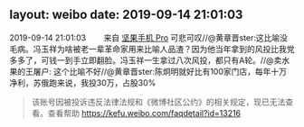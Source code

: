 layout: weibo
date: 2019-09-14 21:01:03
---
2019-09-14 21:01:03  &nbsp;&nbsp;&nbsp;&nbsp;&nbsp;&nbsp; 来自 <a href="http://app.weibo.com/t/feed/Z4AgP" rel="nofollow">坚果手机 Pro</a>
可悲可叹//@黄章晋ster:这比喻没毛病。冯玉祥为啥被老一辈革命家用来比喻人品渣？因为他当年拿到的风投比我党多多了，可钱一到手立即翻脸。冯玉祥一生拿过八次风投，都只有A轮。//@卖水果的王屠户: 这个比喻不好//@黄章晋ster:陈炯明就好比有100家门店，每年十万净利，苏俄跑来说，我投30万，占股30%
>  该账号因被投诉违反法律法规和《微博社区公约》的相关规定，现已无法查看。查看帮助 https://kefu.weibo.com/faqdetail?id=13216
